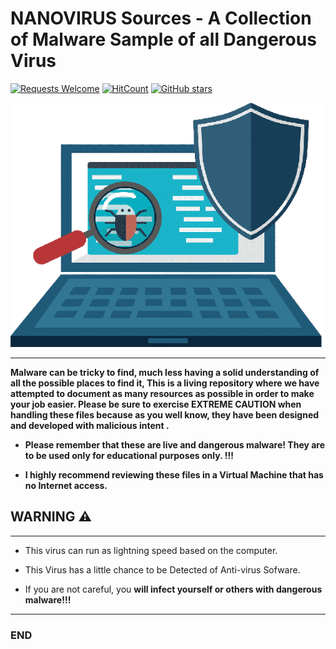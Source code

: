 # NANOVIRUS Sources - A Collection of Malware Sample of all Dangerous Virus

[![Requests Welcome](https://img.shields.io/badge/requests-welcome-brightgreen.svg?style=round)](https://github.com/anonymouschichvy/VirusCollection/issues)
[![HitCount](http://hits.dwyl.com/Virus-Samples/Malware-Sample-Sources.svg)](https://github.com/anonymouschichvy/VirusCollection)
[![GitHub stars](https://img.shields.io/github/stars/Virus-Samples/Malware-Sample-Sources.svg?style=social&label=Star&maxAge=2592000)](https://github.com/anonymouschichvy/VirusCollection)

![Logo](https://github.com/anonymouschichvy/VirusCollection/blob/main/image/nanocollection-removebg-preview.png)

---
**Malware can be tricky to find, much less having a solid understanding of all the possible places to find it,  This is a living repository where we have attempted to document as many resources as possible in order to make your job easier.  Please be sure to exercise EXTREME CAUTION when handling these files because as you well know, they have been designed and developed with malicious intent .**

* **Please remember that these are live and dangerous malware! They are to be used only for educational purposes only. !!!**

* **I highly recommend reviewing these files in a Virtual Machine that has no Internet access.**

## WARNING ⚠️
---
* This virus can run as lightning speed based on the computer.

* This Virus has a little chance to be Detected of Anti-virus Sofware.
 
* If you are not careful, you **will infect yourself or others with dangerous malware!!!**
---
### END
